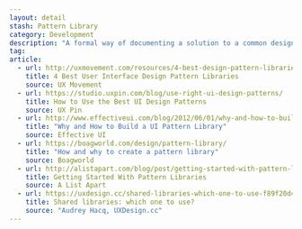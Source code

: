 ```yaml
---
layout: detail
stash: Pattern Library
category: Development
description: "A formal way of documenting a solution to a common design problem. The idea was introduced by the architect Christopher Alexander for use in urban planning and building architecture, and has been adapted for various other disciplines, including teaching and pedagogy, development organization and process, and software architecture and design."
tag:
article:
  - url: http://uxmovement.com/resources/4-best-design-pattern-libraries/
    title: 4 Best User Interface Design Pattern Libraries
    source: UX Movement
  - url: https://studio.uxpin.com/blog/use-right-ui-design-patterns/
    title: How to Use the Best UI Design Patterns
    source: UX Pin
  - url: http://www.effectiveui.com/blog/2012/06/01/why-and-how-to-build-a-ui-pattern-library/
    title: "Why and How to Build a UI Pattern Library"
    source: Effective UI
  - url: https://boagworld.com/design/pattern-library/
    title: "How and why to create a pattern library"
    source: Boagworld
  - url: http://alistapart.com/blog/post/getting-started-with-pattern-libraries
    title: Getting Started With Pattern Libraries
    source: A List Apart
  - url: https://uxdesign.cc/shared-libraries-which-one-to-use-f89f20d4eaef
    title: Shared libraries: which one to use?
    source: "Audrey Hacq, UXDesign.cc"
---
```

